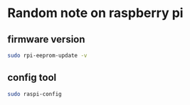 # Random note on raspberry pi

## firmware version

``` bash
sudo rpi-eeprom-update -v
```

## config tool

``` bash
sudo raspi-config
```
